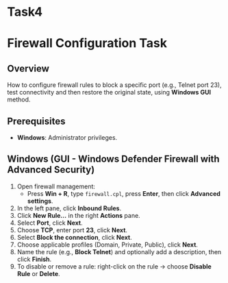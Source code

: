 # Task4
# Firewall Configuration Task

## Overview
How to configure firewall rules to block a specific port (e.g., Telnet port 23), test connectivity and then restore the original state, using **Windows GUI** method.

## Prerequisites
- **Windows**: Administrator privileges.

##  Windows (GUI - Windows Defender Firewall with Advanced Security)

1. Open firewall management:
   - Press **Win + R**, type `firewall.cpl`, press **Enter**, then click **Advanced settings**.
2. In the left pane, click **Inbound Rules**.
3. Click **New Rule…** in the right **Actions** pane.
4. Select **Port**, click **Next**.
5. Choose **TCP**, enter port **23**, click **Next**.
6. Select **Block the connection**, click **Next**.
7. Choose applicable profiles (Domain, Private, Public), click **Next**.
8. Name the rule (e.g., **Block Telnet**) and optionally add a description, then click **Finish**.
9. To disable or remove a rule: right-click on the rule → choose **Disable Rule** or **Delete**.
